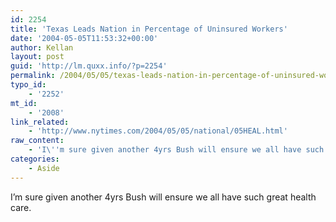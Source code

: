 ```yaml
---
id: 2254
title: 'Texas Leads Nation in Percentage of Uninsured Workers'
date: '2004-05-05T11:53:32+00:00'
author: Kellan
layout: post
guid: 'http://lm.quxx.info/?p=2254'
permalink: /2004/05/05/texas-leads-nation-in-percentage-of-uninsured-workers/
typo_id:
    - '2252'
mt_id:
    - '2008'
link_related:
    - 'http://www.nytimes.com/2004/05/05/national/05HEAL.html'
raw_content:
    - 'I\''m sure given another 4yrs Bush will ensure we all have such great health care.'
categories:
    - Aside
---
```


I’m sure given another 4yrs Bush will ensure we all have such great health care.